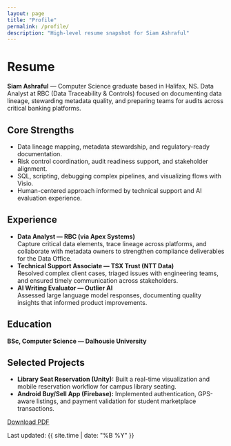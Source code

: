 ```yaml
---
layout: page
title: "Profile"
permalink: /profile/
description: "High-level resume snapshot for Siam Ashraful"
---
```


<div class="resume-glass">
  <h1>Resume</h1>
  <p><strong>Siam Ashraful</strong> — Computer Science graduate based in Halifax, NS. Data Analyst at RBC (Data Traceability &amp; Controls) focused on documenting data lineage, stewarding metadata quality, and preparing teams for audits across critical banking platforms.</p>

  <h2>Core Strengths</h2>
  <ul>
    <li>Data lineage mapping, metadata stewardship, and regulatory-ready documentation.</li>
    <li>Risk control coordination, audit readiness support, and stakeholder alignment.</li>
    <li>SQL, scripting, debugging complex pipelines, and visualizing flows with Visio.</li>
    <li>Human-centered approach informed by technical support and AI evaluation experience.</li>
  </ul>

  <h2>Experience</h2>
  <ul>
    <li>
      <strong>Data Analyst — RBC (via Apex Systems)</strong><br>
      Capture critical data elements, trace lineage across platforms, and collaborate with metadata owners to strengthen compliance deliverables for the Data Office.
    </li>
    <li>
      <strong>Technical Support Associate — TSX Trust (NTT Data)</strong><br>
      Resolved complex client cases, triaged issues with engineering teams, and ensured timely communication across stakeholders.
    </li>
    <li>
      <strong>AI Writing Evaluator — Outlier AI</strong><br>
      Assessed large language model responses, documenting quality insights that informed product improvements.
    </li>
  </ul>

  <h2>Education</h2>
  <p><strong>BSc, Computer Science — Dalhousie University</strong></p>

  <h2>Selected Projects</h2>
  <ul>
    <li><strong>Library Seat Reservation (Unity):</strong> Built a real-time visualization and mobile reservation workflow for campus library seating.</li>
    <li><strong>Android Buy/Sell App (Firebase):</strong> Implemented authentication, GPS-aware listings, and payment validation for student marketplace transactions.</li>
  </ul>

  <a class="btn-resume" href="/assets/resume/resume.pdf" download aria-label="Download Siam Ashraful's resume as PDF">Download PDF</a>

  <p class="last-updated">Last updated: {{ site.time | date: "%B %Y" }}</p>
</div>
